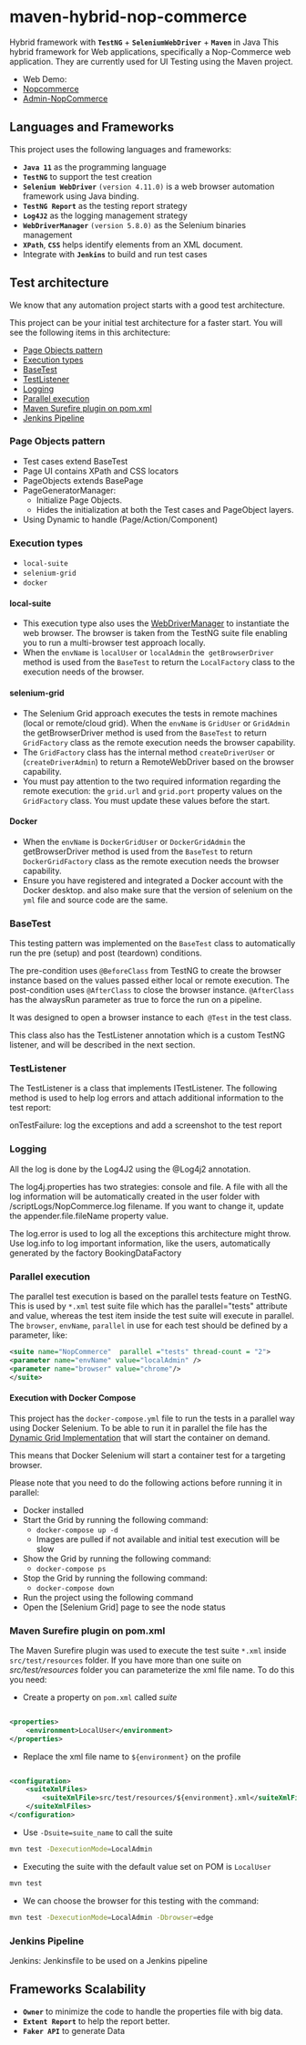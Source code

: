 # maven-hybrid-nop-commerce
Hybrid framework with **`TestNG`** + **`SeleniumWebDriver`** + **`Maven`** in Java
This hybrid framework for Web applications, specifically a Nop-Commerce web application. They are currently used for UI Testing using the Maven project.
- Web Demo:
 - [Nopcommerce](https://demo.nopcommerce.com/)
 - [Admin-NopCommerce](https://admin-demo.nopcommerce.com/)
 
## Languages and Frameworks
This project uses the following languages and frameworks:

- **`Java 11`** as the programming language
- **`TestNG`** to support the test creation
- **`Selenium WebDriver`** `(version 4.11.0)` is a web browser automation framework using Java binding.
- **`TestNG Report`** as the testing report strategy
- **`Log4J2`** as the logging management strategy
- **`WebDriverManager`** `(version 5.8.0)` as the Selenium binaries management
- **`XPath`**, **`CSS`** helps identify elements from an XML document.
- Integrate with **`Jenkins`** to build and run test cases

## Test architecture
We know that any automation project starts with a good test architecture.

This project can be your initial test architecture for a faster start. You will see the following items in this architecture:

- [Page Objects pattern](https://github.com/TuongNguyenDong/maven-hybrid-nopcommerce/blob/master/README.md#page-objects-pattern)
- [Execution types](https://github.com/TuongNguyenDong/maven-hybrid-nopcommerce/blob/master/README.md#execution-types)
- [BaseTest](https://github.com/TuongNguyenDong/maven-hybrid-nopcommerce/blob/master/README.md#basetest)
- [TestListener](https://github.com/TuongNguyenDong/maven-hybrid-nopcommerce/blob/master/README.md#testlistener)
- [Logging](https://github.com/TuongNguyenDong/maven-hybrid-nopcommerce/blob/master/README.md#logging)
- [Parallel execution](https://github.com/TuongNguyenDong/maven-hybrid-nopcommerce/blob/master/README.md#parallel-execution)
- [Maven Surefire plugin on pom.xml](https://github.com/TuongNguyenDong/maven-hybrid-nopcommerce/blob/master/README.md#maven-surefire-plugin-on-pomxml)
- [Jenkins Pipeline](https://github.com/TuongNguyenDong/maven-hybrid-nopcommerce/blob/master/README.md#jenkins-pipeline)

### Page Objects pattern
- Test cases extend BaseTest
- Page UI contains XPath and CSS locators
- PageObjects extends BasePage
- PageGeneratorManager:
  - Initialize Page Objects.
  - Hides the initialization at both the Test cases and PageObject layers.
- Using Dynamic to handle (Page/Action/Component)

### Execution types
- `local-suite`
- `selenium-grid`
- `docker`
  
#### local-suite
- This execution type also uses the [WebDriverManager](https://github.com/bonigarcia/webdrivermanager) to instantiate the web browser. The browser is taken from the TestNG suite file enabling you to run a multi-browser test approach locally.
- When the `envName` is `localUser` or `localAdmin` the` getBrowserDriver` method is used from the `BaseTest` to return the `LocalFactory` class to the execution needs of the browser.
    
#### selenium-grid
- The Selenium Grid approach executes the tests in remote machines (local or remote/cloud grid). When the `envName` is `GridUser` or `GridAdmin` the getBrowserDriver method is used from the `BaseTest` to return `GridFactory` class as the remote execution needs the browser capability.  
- The `GridFactory` class has the internal method `createDriverUser` or (`createDriverAdmin`) to return a RemoteWebDriver based on the browser capability.
- You must pay attention to the two required information regarding the remote execution: the `grid.url` and `grid.port` property values on the `GridFactory` class. You must update these values before the start.
        
#### Docker
- When the `envName` is `DockerGridUser` or `DockerGridAdmin` the getBrowserDriver method is used from the `BaseTest` to return `DockerGridFactory` class as the remote execution needs the browser capability.
- Ensure you have registered and integrated a Docker account with the Docker desktop. and also make sure that the version of selenium on the `yml` file and source code are the same.
  
### BaseTest
This testing pattern was implemented on the `BaseTest` class to automatically run the pre (setup) and post (teardown) conditions.

The pre-condition uses `@BeforeClass` from TestNG to create the browser instance based on the values passed either local or remote execution. The post-condition uses `@AfterClass` to close the browser instance. `@AfterClass` has the alwaysRun parameter as true to force the run on a pipeline.

It was designed to open a browser instance to each` @Test` in the test class.

This class also has the TestListener annotation which is a custom TestNG listener, and will be described in the next section.

###  TestListener
The TestListener is a class that implements ITestListener. The following method is used to help log errors and attach additional information to the test report:

onTestFailure: log the exceptions and add a screenshot to the test report

###  Logging
All the log is done by the Log4J2 using the @Log4j2 annotation.

The log4j.properties has two strategies: console and file. A file with all the log information will be automatically created in the user folder with /scriptLogs/NopCommerce.log filename. If you want to change it, update the appender.file.fileName property value.

The log.error is used to log all the exceptions this architecture might throw. Use log.info to log important information, like the users, automatically generated by the factory BookingDataFactory

### Parallel execution
The parallel test execution is based on the parallel tests feature on TestNG. This is used by `*.xml` test suite file which has the parallel="tests" attribute and value, whereas the test item inside the test suite will execute in parallel. The `browser`, `envName`, `parallel` in use for each test should be defined by a parameter, like:

```xml
<suite name="NopCommerce"  parallel ="tests" thread-count = "2">
<parameter name="envName" value="localAdmin" />
<parameter name="browser" value="chrome"/>
</suite>
```
#### Execution with Docker Compose
This project has the `docker-compose.yml` file to run the tests in a parallel way using Docker Selenium.
To be able to run it in parallel the file has
the [Dynamic Grid Implementation](https://github.com/SeleniumHQ/docker-selenium#dynamic-grid-) that will start the
container on demand.

This means that Docker Selenium will start a container test for a targeting browser.

Please note that you need to do the following actions before running it in parallel:

- Docker installed
- Start the Grid by running the following command:
    - `docker-compose up -d`
    - Images are pulled if not available and initial test execution will be slow
- Show the Grid by running the following command:
    - `docker-compose ps`
- Stop the Grid by running the following command:
    - `docker-compose down`
- Run the project using the following command
- Open the [Selenium Grid] page to see the node status

### Maven Surefire plugin on pom.xml

The Maven Surefire plugin was used to execute the test suite `*.xml`
inside `src/test/resources` folder.
If you have more than one suite on _src/test/resources_ folder you can parameterize the xml file name.
To do this you need:

- Create a property on `pom.xml` called _suite_

```xml

<properties>
    <environment>LocalUser</environment>
</properties>
```
- Replace the xml file name to `${environment}` on the profile

```xml

<configuration>
    <suiteXmlFiles>
        <suiteXmlFile>src/test/resources/${environment}.xml</suiteXmlFile>
    </suiteXmlFiles>
</configuration>
```

- Use `-Dsuite=suite_name` to call the suite

````bash
mvn test -DexecutionMode=LocalAdmin
````
- Executing the suite with the default value set on POM is `LocalUser`

``` bash
mvn test  
```
- We can choose the browser for this testing with the command:

 ``` bash
mvn test -DexecutionMode=LocalAdmin -Dbrowser=edge 
```


### Jenkins Pipeline
Jenkins: Jenkinsfile to be used on a Jenkins pipeline

## Frameworks Scalability 
- **`Owner`** to minimize the code to handle the properties file with big data.
- **`Extent Report`** to help the report better.
- **`Faker API`** to generate Data
